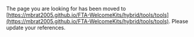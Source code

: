 The page you are looking for has been moved to [https://mbrat2005.github.io/FTA-WelcomeKits/hybrid/tools/tools](https://mbrat2005.github.io/FTA-WelcomeKits/hybrid/tools/tools). Please update your references.
